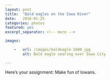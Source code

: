 ```yaml
---
layout: post
title:  "Bald eagles on the Iowa River"
date:   2016-01-25
categories: photos
featured: yes
excerpt_separator: <!-- more -->

images:

    -   url: /images/baldeagle-1600.jpg
        alt: Bald eagle soaring over Iowa City

---
```


Here’s your assignment: Make fun of Iowans.